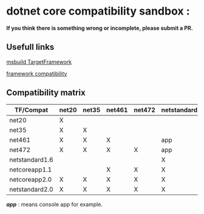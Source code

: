 ﻿# dotnet core compatibility sandbox : 

**If you think there is something wrong or incomplete, please submit a PR.**

## Usefull links

[msbuild TargetFramework](https://docs.microsoft.com/en-us/dotnet/standard/frameworks)

[framework compatibility](https://docs.microsoft.com/en-us/dotnet/core/porting/third-party-deps)

## Compatibility matrix

| TF/Compat      | net20 | net35 | net461 | net472 | netstandard1.6 | netcoreapp1.1 | netcoreapp2.0 | netstandard2.0 |
|----------------|-------|-------|--------|--------|----------------|---------------|---------------|----------------|
| net20          | X     |       |        |        |                |               |               |                |
| net35          | X     | X     |        |        |                |               |               |                |
| net461         | X     | X     | X      |        | app            |               |               |                |
| net472         | X     | X     | X      | X      | app            |               |               | app            |
| netstandard1.6 |       |       |        |        | X              |               |               |                |
| netcoreapp1.1  |       |       | X      | X      | X              | X             |               |                |
| netcoreapp2.0  | X     | X     | X      | X      | X              | X             | X             | X              |
| netstandard2.0 | X     | X     | X      | X      | X              |               |               | X              |

***app*** : means console app for example.
